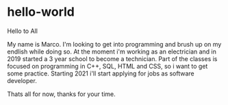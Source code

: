# hello-world

Hello to All

My name is Marco. I'm looking to get into programming and brush up on my endlish while doing so.
At the moment i'm working as an electrician and in 2019 started a 3 year school to become a technician.
Part of the classes is focused on programming in C++, SQL, HTML and CSS, so i want to get some practice.
Starting 2021 i'll start applying for jobs as software developer.

Thats all for now, thanks for your time.
